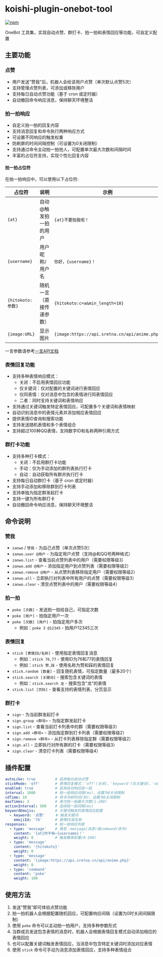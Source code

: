 # koishi-plugin-onebot-tool

[![npm](https://img.shields.io/npm/v/koishi-plugin-onebot-tool?style=flat-square)](https://www.npmjs.com/package/koishi-plugin-onebot-tool)

OneBot 工具集，实现自动点赞、群打卡、拍一拍和表情回应等功能，可自定义配置

## 主要功能

### 点赞

- 用户发送"赞我"后，机器人会给该用户点赞（单次默认点赞5次）
- 支持管理点赞列表，可添加或移除用户
- 支持每日自动点赞功能（基于 cron 或定时器）
- 自动撤回命令响应消息，保持聊天环境整洁

### 拍一拍响应

- 自定义拍一拍的回复内容
- 支持消息回复和命令执行两种响应方式
- 可设置不同响应的触发权重
- 防刷屏的时间间隔控制（可设置为0关闭限制）
- 支持通过命令主动拍一拍他人，可配置单次最大次数和间隔时间
- 丰富的占位符支持，实现个性化回复内容

#### 拍一拍占位符

在拍一拍响应中，可以使用以下占位符:

| 占位符 | 说明 | 示例 |
|--------|------|------|
| `{at}` | 自动@触发拍一拍的用户 | `{at}不要拍我啦！` |
| `{username}` | 用户昵称/用户名 | `你好，{username}！` |
| `{hitokoto:参数}` | 随机一言（直接传递参数） | `{hitokoto:c=a&min_length=10}` |
| `{image:URL}` | 显示图片 | `{image:https://api.sretna.cn/api/anime.php}` |

一言参数请参考[一言API文档](https://developer.hitokoto.cn/sentence/)

### 表情回复功能

- 支持多种表情响应模式：
  - 关闭：不启用表情回应功能
  - 仅关键词：仅对配置的关键词进行表情回应
  - 仅同表情：仅对消息中包含的表情进行同表情回应
  - 二者：同时支持关键词和表情响应
- 支持通过关键词触发特定表情回应，可配置多个关键词和表情映射
- 自动识别消息中的表情元素并添加相应表情回应
- 提供表情ID查询和搜索功能
- 支持发送随机表情和多个表情组合
- 支持超过100种QQ表情，支持数字ID和名称两种引用方式

### 群打卡功能

- 支持多种打卡模式：
  - 关闭：不启用群打卡功能
  - 手动：仅为手动添加的群列表执行打卡
  - 自动：自动获取所有群并执行打卡
- 支持每日自动群打卡（基于 cron 或定时器）
- 支持手动添加和移除群到打卡列表
- 支持单独为指定群发起打卡
- 支持一键为所有群打卡
- 自动撤回命令响应消息，保持聊天环境整洁

## 命令说明

### 赞我

- `zanwo` / `赞我` - 为自己点赞（单次点赞5次）
- `zanwo.user @用户` - 为指定用户点赞（支持@和QQ号两种格式）
- `zanwo.list` - 查看当前点赞列表中的用户（需要权限等级3）
- `zanwo.add @用户` - 添加指定用户到点赞列表（需要权限等级2）
- `zanwo.remove @用户` - 从点赞列表移除指定用户（需要权限等级2）
- `zanwo.all` - 立即执行对列表中所有用户的点赞（需要权限等级3）
- `zanwo.clear` - 清空点赞列表中的用户（需要权限等级4）

### 拍一拍

- `poke [次数]` - 发送拍一拍给自己，可指定次数
- `poke [用户]` - 拍指定用户一次
- `poke [次数] [用户]` - 拍指定用户多次
  - 例如：`poke 3 @12345` - 拍用户12345三次

### 表情回复

- `stick [表情ID/名称]` - 使用指定表情回复消息
  - 例如：`stick 76,77` - 使用ID为76和77的表情回复
  - 例如：`stick 赞,踩` - 使用名称为赞和踩的表情回复
- `stick.random [数量]` - 回复随机表情，可指定数量（最多20个）
- `stick.search [关键词]` - 搜索包含关键词的表情
  - 例如：`stick.search 龙` - 搜索包含"龙"的表情
- `stick.list [页码]` - 查看支持的表情列表，分页显示

### 群打卡

- `sign` - 为当前群发起打卡
- `sign.group <群号>` - 为指定群发起打卡
- `sign.list` - 查看当前打卡列表中的群（需要权限等级3）
- `sign.add <群号>` - 添加指定群到打卡列表（需要权限等级2）
- `sign.remove <群号>` - 从打卡列表移除指定群（需要权限等级2）
- `sign.all` - 立即执行对所有群的打卡（需要权限等级3）
- `sign.clear` - 清空打卡列表（需要权限等级4）

## 插件配置

```yaml
autoLike: true         # 启用每日自动点赞
stickMode: 'off'       # 表情回复模式：'off'(关闭)、'keyword'(仅关键词)、'emoji'(仅同表情)、'all'(二者)
enabled: true          # 启用自动响应拍一拍
interval: 1000         # 拍一拍响应间隔(ms)，设置为0关闭限制
cdTime: 10             # 命令冷却时间(秒)，设置为0关闭限制
maxTimes: 3            # 单次拍一拍最大次数(1-200)
actionInterval: 500    # 连续拍一拍间隔(ms)
keywordEmojis:         # 关键词触发的表情回应配置
  - keyword: '点赞'     # 触发关键词
    emojiId: '76'      # 表情ID或名称
responses:             # 拍一拍响应列表
  - type: 'message'    # 类型：message(消息)或command(命令)
    content: '{at}你干嘛~{username}！'
    weight: 0          # 触发概率权重(0-100)
  - type: 'message'
    content: '{hitokoto}'
    weight: 0
  - type: 'message'
    content: '{image:https://api.sretna.cn/api/anime.php}'
    weight: 0
  - type: 'command'
    content: 'poke'
    weight: 100
```

## 使用方法

1. 发送"赞我"即可体验点赞功能
2. 拍一拍机器人会根据配置随机回应，可配置响应间隔（设置为0时关闭间隔限制）
3. 使用 `poke` 命令可以主动拍一拍用户，支持多种参数形式
4. 当群成员发送包含表情的消息时，机器人会根据表情回复模式自动添加相应的表情回应
5. 也可以配置关键词触发表情回应，当消息中包含特定关键词时添加对应表情
6. 使用 `stick` 命令可手动为消息添加表情回应，支持多种表情组合
